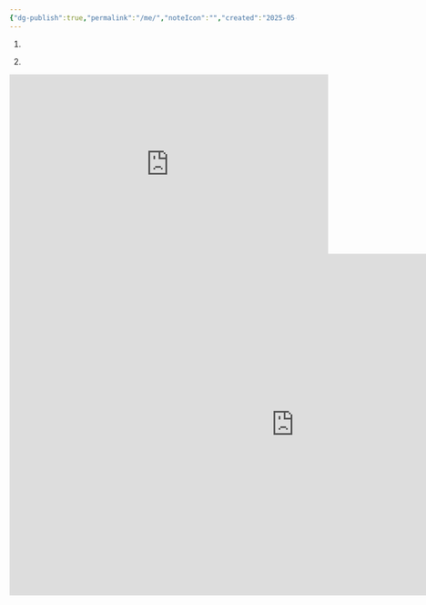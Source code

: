 ```yaml
---
{"dg-publish":true,"permalink":"/me/","noteIcon":"","created":"2025-05-05T14:04:53.790+02:00","updated":"2025-08-17T13:38:39.268+02:00"}
---
```


1. 
<div class="transclusion internal-embed is-loaded"><div class="markdown-embed">





</div></div>


2. 
<div class="transclusion internal-embed is-loaded"><div class="markdown-embed">





</div></div>



<iframe width="560" height="315" src="https://www.youtube.com/embed/Z91LpBQFhIY?si=0-Jm-NkmlT5LrxAX" title="YouTube video player" frameborder="0" allow="accelerometer; autoplay; clipboard-write; encrypted-media; gyroscope; picture-in-picture; web-share" referrerpolicy="strict-origin-when-cross-origin" allowfullscreen></iframe>


<iframe width="1000" height="600" src="https://www.youtube.com/embed/Z91LpBQFhIY?si=0-Jm-NkmlT5LrxAX" title="YouTube video player" frameborder="0" allow="accelerometer; autoplay; clipboard-write; encrypted-media; gyroscope; picture-in-picture; web-share" referrerpolicy="strict-origin-when-cross-origin" allowfullscreen></iframe>